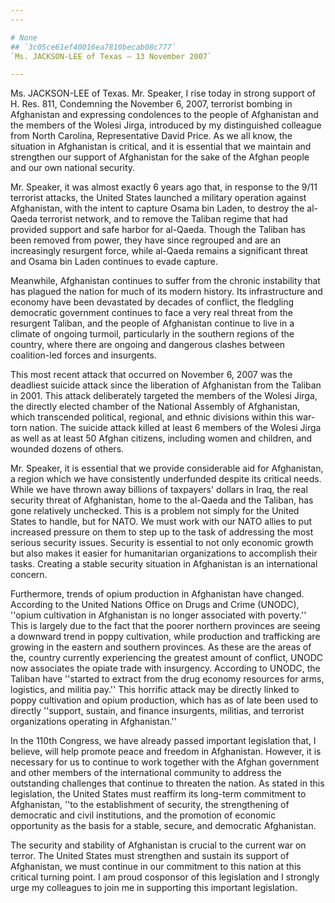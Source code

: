 ```yaml
---
---

# None
## `3c05ce61ef40016ea7810becab08c777`
`Ms. JACKSON-LEE of Texas — 13 November 2007`

---
```



Ms. JACKSON-LEE of Texas. Mr. Speaker, I rise today in strong support 
of H. Res. 811, Condemning the November 6, 2007, terrorist bombing in 
Afghanistan and expressing condolences to the people of Afghanistan and 
the members of the Wolesi Jirga, introduced by my distinguished 
colleague from North Carolina, Representative David Price. As we all 
know, the situation in Afghanistan is critical, and it is essential 
that we maintain and strengthen our support of Afghanistan for the sake 
of the Afghan people and our own national security.

Mr. Speaker, it was almost exactly 6 years ago that, in response to 
the 9/11 terrorist attacks, the United States launched a military 
operation against Afghanistan, with the intent to capture Osama bin 
Laden, to destroy the al-Qaeda terrorist network, and to remove the 
Taliban regime that had provided support and safe harbor for al-Qaeda. 
Though the Taliban has been removed from power, they have since 
regrouped and are an increasingly resurgent force, while al-Qaeda 
remains a significant threat and Osama bin Laden continues to evade 
capture.

Meanwhile, Afghanistan continues to suffer from the chronic 
instability that has plagued the nation for much of its modern history. 
Its infrastructure and economy have been devastated by decades of 
conflict, the fledgling democratic government continues to face a very 
real threat from the resurgent Taliban, and the people of Afghanistan 
continue to live in a climate of ongoing turmoil, particularly in the 
southern regions of the country, where there are ongoing and dangerous 
clashes between coalition-led forces and insurgents.


This most recent attack that occurred on November 6, 2007 was the 
deadliest suicide attack since the liberation of Afghanistan from the 
Taliban in 2001. This attack deliberately targeted the members of the 
Wolesi Jirga, the directly elected chamber of the National Assembly of 
Afghanistan, which transcended political, regional, and ethnic 
divisions within this war-torn nation. The suicide attack killed at 
least 6 members of the Wolesi Jirga as well as at least 50 Afghan 
citizens, including women and children, and wounded dozens of others.

Mr. Speaker, it is essential that we provide considerable aid for 
Afghanistan, a region which we have consistently underfunded despite 
its critical needs. While we have thrown away billions of taxpayers' 
dollars in Iraq, the real security threat of Afghanistan, home to the 
al-Qaeda and the Taliban, has gone relatively unchecked. This is a 
problem not simply for the United States to handle, but for NATO. We 
must work with our NATO allies to put increased pressure on them to 
step up to the task of addressing the most serious security issues. 
Security is essential to not only economic growth but also makes it 
easier for humanitarian organizations to accomplish their tasks. 
Creating a stable security situation in Afghanistan is an international 
concern.

Furthermore, trends of opium production in Afghanistan have changed. 
According to the United Nations Office on Drugs and Crime (UNODC), 
''opium cultivation in Afghanistan is no longer associated with 
poverty.'' This is largely due to the fact that the poorer northern 
provinces are seeing a downward trend in poppy cultivation, while 
production and trafficking are growing in the eastern and southern 
provinces. As these are the areas of the, country currently 
experiencing the greatest amount of conflict, UNODC now associates the 
opiate trade with insurgency. According to UNODC, the Taliban have 
''started to extract from the drug economy resources for arms, 
logistics, and militia pay.'' This horrific attack may be directly 
linked to poppy cultivation and opium production, which has as of late 
been used to directly ''support, sustain, and finance insurgents, 
militias, and terrorist organizations operating in Afghanistan.''


In the 110th Congress, we have already passed important legislation 
that, I believe, will help promote peace and freedom in Afghanistan. 
However, it is necessary for us to continue to work together with the 
Afghan government and other members of the international community to 
address the outstanding challenges that continue to threaten the 
nation. As stated in this legislation, the United States must reaffirm 
its long-term commitment to Afghanistan, ''to the establishment of 
security, the strengthening of democratic and civil institutions, and 
the promotion of economic opportunity as the basis for a stable, 
secure, and democratic Afghanistan.

The security and stability of Afghanistan is crucial to the current 
war on terror. The United States must strengthen and sustain its 
support of Afghanistan, we must continue in our commitment to this 
nation at this critical turning point. I am proud cosponsor of this 
legislation and I strongly urge my colleagues to join me in supporting 
this important legislation.